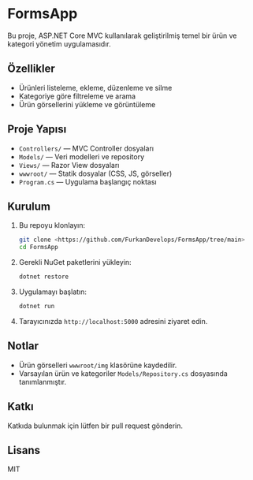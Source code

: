 # FormsApp

Bu proje, ASP.NET Core MVC kullanılarak geliştirilmiş temel bir ürün ve kategori yönetim uygulamasıdır.

## Özellikler

- Ürünleri listeleme, ekleme, düzenleme ve silme
- Kategoriye göre filtreleme ve arama
- Ürün görsellerini yükleme ve görüntüleme

## Proje Yapısı

- `Controllers/` — MVC Controller dosyaları
- `Models/` — Veri modelleri ve repository
- `Views/` — Razor View dosyaları
- `wwwroot/` — Statik dosyalar (CSS, JS, görseller)
- `Program.cs` — Uygulama başlangıç noktası

## Kurulum

1. Bu repoyu klonlayın:
   ```sh
   git clone <https://github.com/FurkanDevelops/FormsApp/tree/main>
   cd FormsApp
   ```

2. Gerekli NuGet paketlerini yükleyin:
   ```sh
   dotnet restore
   ```

3. Uygulamayı başlatın:
   ```sh
   dotnet run
   ```

4. Tarayıcınızda `http://localhost:5000` adresini ziyaret edin.

## Notlar

- Ürün görselleri `wwwroot/img` klasörüne kaydedilir.
- Varsayılan ürün ve kategoriler `Models/Repository.cs` dosyasında tanımlanmıştır.

## Katkı

Katkıda bulunmak için lütfen bir pull request gönderin.

## Lisans

MIT
